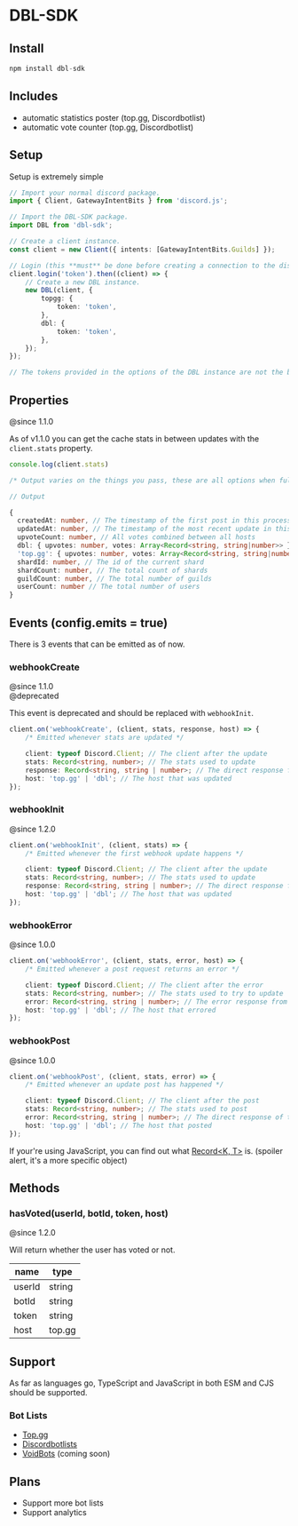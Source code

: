 # DBL-SDK

## Install

```ts
npm install dbl-sdk
```

## Includes

-   automatic statistics poster (top.gg, Discordbotlist)
-   automatic vote counter (top.gg, Discordbotlist)

## Setup

Setup is extremely simple

```ts
// Import your normal discord package.
import { Client, GatewayIntentBits } from 'discord.js';

// Import the DBL-SDK package.
import DBL from 'dbl-sdk';

// Create a client instance.
const client = new Client({ intents: [GatewayIntentBits.Guilds] });

// Login (this **must** be done before creating a connection to the discord bot lists).
client.login('token').then((client) => {
    // Create a new DBL instance.
    new DBL(client, {
        topgg: {
            token: 'token',
        },
        dbl: {
            token: 'token',
        },
    });
});

// The tokens provided in the options of the DBL instance are not the bot token, but the token provided from the respective bot list.
```

## Properties

@since 1.1.0

As of v1.1.0 you can get the cache stats in between updates with the `client.stats` property.

```ts
console.log(client.stats)

/* Output varies on the things you pass, these are all options when fully configured */

// Output

{
  createdAt: number, // The timestamp of the first post in this process
  updatedAt: number, // The timestamp of the most recent update in this process
  upvoteCount: number, // All votes combined between all hosts
  dbl: { upvotes: number, votes: Array<Record<string, string|number>> }, // The Discordbotlists data
  'top.gg': { upvotes: number, votes: Array<Record<string, string|number>> }, // The top.gg data
  shardId: number, // The id of the current shard
  shardCount: number, // The total count of shards
  guildCount: number, // The total number of guilds
  userCount: number // The total number of users
}
```

## Events (config.emits = true)

There is 3 events that can be emitted as of now.

### webhookCreate

@since 1.1.0  
@deprecated

This event is deprecated and should be replaced with `webhookInit`.

```ts
client.on('webhookCreate', (client, stats, response, host) => {
    /* Emitted whenever stats are updated */

    client: typeof Discord.Client; // The client after the update
    stats: Record<string, number>; // The stats used to update
    response: Record<string, string | number>; // The direct response from the host
    host: 'top.gg' | 'dbl'; // The host that was updated
});
```

### webhookInit

@since 1.2.0

```ts
client.on('webhookInit', (client, stats) => {
    /* Emitted whenever the first webhook update happens */

    client: typeof Discord.Client; // The client after the update
    stats: Record<string, number>; // The stats used to update
    response: Record<string, string | number>; // The direct response from the host
    host: 'top.gg' | 'dbl'; // The host that was updated
});
```

### webhookError

@since 1.0.0

```ts
client.on('webhookError', (client, stats, error, host) => {
    /* Emitted whenever a post request returns an error */

    client: typeof Discord.Client; // The client after the error
    stats: Record<string, number>; // The stats used to try to update
    error: Record<string, string | number>; // The error response from the host
    host: 'top.gg' | 'dbl'; // The host that errored
});
```

### webhookPost

@since 1.0.0

```ts
client.on('webhookPost', (client, stats, error) => {
    /* Emitted whenever an update post has happened */

    client: typeof Discord.Client; // The client after the post
    stats: Record<string, number>; // The stats used to post
    error: Record<string, string | number>; // The direct response of the host
    host: 'top.gg' | 'dbl'; // The host that posted
});
```

If your're using JavaScript, you can find out what [Record<K, T>](https://www.typescriptlang.org/docs/handbook/utility-types.html#recordkeys-type) is. (spoiler alert, it's a more specific object)

## Methods

### hasVoted(userId, botId, token, host)

@since 1.2.0

Will return whether the user has voted or not.

| name   | type   |
| ------ | ------ |
| userId | string |
| botId  | string |
| token  | string |
| host   | top.gg |

## Support

As far as languages go, TypeScript and JavaScript in both ESM and CJS should be supported.

### Bot Lists

-   [Top.gg](https://top.gg/user/me)
-   [Discordbotlists](https://discordbotlist.com/bots/mine)
-   [VoidBots](https://voidbots.net/me) (coming soon)

## Plans

-   Support more bot lists
-   Support analytics
